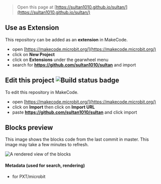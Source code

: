 
> Open this page at [https://sultan1010.github.io/sultan/](https://sultan1010.github.io/sultan/)

## Use as Extension

This repository can be added as an **extension** in MakeCode.

* open [https://makecode.microbit.org/](https://makecode.microbit.org/)
* click on **New Project**
* click on **Extensions** under the gearwheel menu
* search for **https://github.com/sultan1010/sultan** and import

## Edit this project ![Build status badge](https://github.com/sultan1010/sultan/workflows/MakeCode/badge.svg)

To edit this repository in MakeCode.

* open [https://makecode.microbit.org/](https://makecode.microbit.org/)
* click on **Import** then click on **Import URL**
* paste **https://github.com/sultan1010/sultan** and click import

## Blocks preview

This image shows the blocks code from the last commit in master.
This image may take a few minutes to refresh.

![A rendered view of the blocks](https://github.com/sultan1010/sultan/raw/master/.github/makecode/blocks.png)

#### Metadata (used for search, rendering)

* for PXT/microbit
<script src="https://makecode.com/gh-pages-embed.js"></script><script>makeCodeRender("{{ site.makecode.home_url }}", "{{ site.github.owner_name }}/{{ site.github.repository_name }}");</script>
